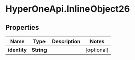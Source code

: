 # HyperOneApi.InlineObject26

## Properties
Name | Type | Description | Notes
------------ | ------------- | ------------- | -------------
**identity** | **String** |  | [optional] 


